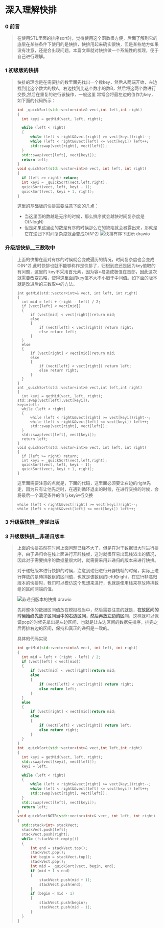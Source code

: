 # 深入理解快排
### 0 前言
> 在使用STL里面的排序sort时，觉得使用这个函数很方便，后面了解到它的底层在某些条件下使用的是快排，快排用起来确实很快，但是某些地方如果没有注意，还是会出现问题，本篇文章就对快排做一个系统性的梳理，便于自己进行理解。
### 1 初级版的快排
>快排的理念是在需要排的数里面先找出一个数key，然后从两端开始，左边找到比这个数大的数A，右边找到比这个数小的数B，然后将这两个数进行交换,然后在重复的进行该操作，一般这里
>常常会将最左边的值作为key，如下面的代码所示：
>```c++
>int _quickSort(std::vector<int>& vect,int left,int right)
>{
>	int keyi = getMid(vect, left, right);
>
>	while (left < right)
>	{
>		while (left < right&&vect[right] >= vect[keyi])right--;
>		while (left < right&&vect[left] <= vect[keyi]) left++;
>		std::swap(vect[right], vect[left]);
>	}
>	std::swap(vect[left], vect[keyi]);
>	return left;
>}
>void quickSort(std::vector<int>& vect, int left, int right)
>{
>	if (left >= right) return;
>	int keyi = _quickSort(vect,left,right);
>	quickSort(vect, left, keyi - 1);
>	quickSort(vect, keyi + 1, right);
>}
>```
>这里的基础版的快排需要注意下面的几点：
>- 当这里面的数越是无序的时候，那么排序就会越快时间复杂度是O(NlogN)
>- 但是如果这里面的数是有序的时候那么它的缺陷就会暴露出来，那就是它在递归下时间复杂度就会变成O(N^2)
>![快排有序下图示 drawio](https://github.com/Lp700750/Blogs/assets/104414865/0cc51b5c-0812-4e45-adf0-20f571b46e31)
### 升级版快排__三数取中
>上面的快排在面对有序的时候就会变成遍历的情况，时间复杂度也会变成O(N^2),此时快排也就不能够称作是快排了，归根到底还是因为key值取的有问题，这里的 key不采用首元素，因为容>易造成极值在首部，因此这次就需要改变策略，使得这里面的key值不大不小趋于中间值。如下面的版本就是改进后的三数取中的方法。
>```
>int getMid(std::vector<int>& vect, int left, int right)
>{
>	int mid = left + (right - left) / 2;
>	if (vect[left] < vect[mid])
>	{
>		if (vect[mid] < vect[right])return mid;
>		else
>		{
>			if (vect[left] < vect[right]) return right;
>			else return left;
>		}
>	}
>	else
>	{
>		if (vect[right] < vect[mid])return mid;
>		else
>		{
>			if (vect[left] < vect[right]) return left;
>			else return right;
>		}
>	}
>}
>int _quickSort(std::vector<int>& vect,int left,int right)
>{
>	int keyi = getMid(vect, left, right);
> std::swap(vect[left],vect[keyi]);
> keyi=left;
>	while (left < right)
>	{
>		while (left < right&&vect[right] >= vect[keyi])right--;
>		while (left < right&&vect[left] <= vect[keyi]) left++;
>		std::swap(vect[right], vect[left]);
>	}
>	std::swap(vect[left], vect[keyi]);
>	return left;
>}
>void quickSort(std::vector<int>& vect, int left, int right)
>{
>	if (left >= right) return;
>	int keyi = _quickSort(vect,left,right);
>	quickSort(vect, left, keyi - 1);
>	quickSort(vect, keyi + 1, right);
>}
>```
>这里面需要注意的点就是，下面的代码，这里面必须要让右边的right先走，因为只有让他先走时，在遇到循环退出的时候，在进行交换的时候，会将最后一个满足条件的值与key进行交换
>```		
>while (left < right&&vect[right] >= vect[keyi])right--;
>while (left < right&&vect[left] <= vect[keyi]) left++;
>```
### 3 升级版快排__非递归版
### 3 升级版快排__非递归版本

> 上面的快排虽然在时间上面问题已经不大了，但是在对于数据很大时进行排序，由于递归会在栈上面进行开辟栈帧，这时就很容易出现栈溢出的情况，因此对于需要排序的数据量很大时，就需要采用非递归的版本来进行快排。
>
> 对于递归版本进行快排的时候，注意到递归进行开辟栈帧的时候，实际上进行存放的是待排数组的区间值，也就是该数组的left和right，在进行非递归版本的快排时，我们可以模仿这个思想来进行，也就是使用栈来存放待排数组的区间两端的值。
>
>  ![非递归版本的快排 drawio](https://github.com/Lp700750/Blogs/assets/104414865/b674a86c-c295-4e04-a843-589c9873c1c0)
>
> 先将整体的数据区间值放在模拟栈当中，然后需要注意的就是，**在放区间的时候始终先放子区间当中的右边区间，然后再放左边的区间**，这样就可以保证pop的时候先拿出是左边区间，也就是让左边区间的数据先排序，排完之后再排右边的区间，保持和真正的递归是一致的。
>
> 具体的代码实现
>
> ```C++
> int getMid(std::vector<int>& vect, int left, int right)
> {
> 	int mid = left + (right - left) / 2;
> 	if (vect[left] < vect[mid])
> 	{
> 		if (vect[mid] < vect[right])return mid;
> 		else
> 		{
> 			if (vect[left] < vect[right]) return right;
> 			else return left;
> 		}
> 	}
> 	else
> 	{
> 		if (vect[right] < vect[mid])return mid;
> 		else
> 		{
> 			if (vect[left] < vect[right]) return left;
> 			else return right;
> 		}
> 	}
> }
> int _quickSort(std::vector<int>& vect,int left,int right)
> {
> 	int keyi = getMid(vect, left, right);
> 	std::swap(vect[keyi], vect[left]);
> 	keyi = left;
> 
> 	while (left < right)
> 	{
> 		while (left < right&&vect[right] >= vect[keyi])right--;
> 		while (left < right&&vect[left] <= vect[keyi]) left++;
> 		std::swap(vect[right], vect[left]);
> 	}
> 	std::swap(vect[left], vect[keyi]);
> 	return left;
> }
> void quickSortNOTR(std::vector<int>& vect, int left, int right)
> {
> 	std::stack<int> stackVect;
> 	stackVect.push(left);
> 	stackVect.push(right);
> 	while (!stackVect.empty())
> 	{
> 		int end = stackVect.top();
> 		stackVect.pop();
> 		int begin = stackVect.top();
> 		stackVect.pop();
> 		int mid = _quickSort(vect, begin, end);
> 		if (mid + 1 < end)
> 		{
> 			stackVect.push(mid + 1);
> 			stackVect.push(end);
> 		}
> 		if (begin < mid - 1)
> 		{
> 			stackVect.push(begin);
> 			stackVect.push(mid - 1);
> 		}
> 	}
> }
> ```
>
> 
